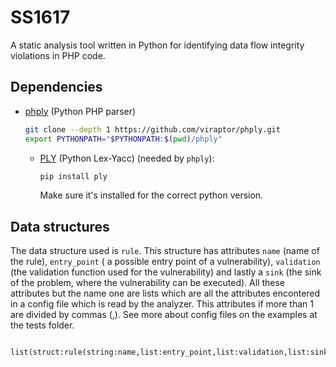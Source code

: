 # SS1617

A static analysis tool written in Python for identifying data flow integrity violations in PHP code.

## Dependencies

- [phply](https://github.com/viraptor/phply) (Python PHP parser)

  ```bash
  git clone --depth 1 https://github.com/viraptor/phply.git
  export PYTHONPATH="$PYTHONPATH:$(pwd)/phply"
  ```


  - [PLY](http://www.dabeaz.com/ply/) (Python Lex-Yacc) (needed by `phply`):

    ```bash
    pip install ply
    ```
    Make sure it's installed for the correct python version.

## Data structures

The data structure used is `rule`. This structure has attributes `name` (name of the rule), `entry_point` ( a possible entry point of a vulnerability), `validation` (the validation function used for the vulnerability) and lastly a `sink` (the sink of the problem, where the vulnerability can be executed). All these attributes but the name one are lists which are all the attributes encontered in a config file which is read by the analyzer. This attributes if more than 1 are divided by commas (,). See more about config files on the examples at the tests folder.

```
	list(struct:rule(string:name,list:entry_point,list:validation,list:sink))
```
